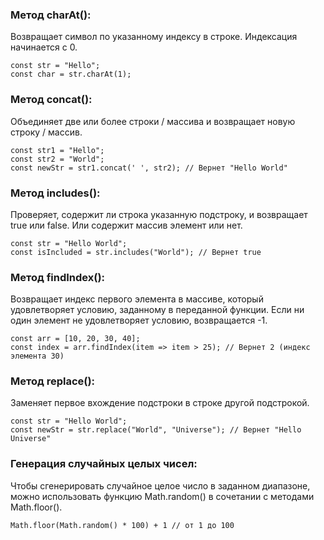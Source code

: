 ### Метод charAt():

Возвращает символ по указанному индексу в строке. Индексация начинается с 0.

```
const str = "Hello";
const char = str.charAt(1);
```

### Метод concat():

Объединяет две или более строки / массива и возвращает новую строку / массив.

```
const str1 = "Hello";
const str2 = "World";
const newStr = str1.concat(' ', str2); // Вернет "Hello World"
```

### Метод includes():

Проверяет, содержит ли строка указанную подстроку, и возвращает true или false.
Или содержит массив элемент или нет.

```
const str = "Hello World";
const isIncluded = str.includes("World"); // Вернет true
```

### Метод findIndex():

Возвращает индекс первого элемента в массиве, который удовлетворяет условию, заданному в переданной функции. Если ни один элемент не удовлетворяет условию, возвращается -1.

```
const arr = [10, 20, 30, 40];
const index = arr.findIndex(item => item > 25); // Вернет 2 (индекс элемента 30)
```

### Метод replace():

Заменяет первое вхождение подстроки в строке другой подстрокой.

```
const str = "Hello World";
const newStr = str.replace("World", "Universe"); // Вернет "Hello Universe"
```

### Генерация случайных целых чисел:

Чтобы сгенерировать случайное целое число в заданном диапазоне, можно использовать функцию Math.random() в сочетании с методами Math.floor().

```
Math.floor(Math.random() * 100) + 1 // от 1 до 100
```
